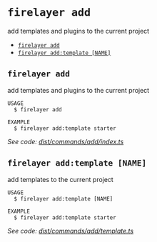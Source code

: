 `firelayer add`
===============

add templates and plugins to the current project

* [`firelayer add`](#firelayer-add)
* [`firelayer add:template [NAME]`](#firelayer-addtemplate-name)

## `firelayer add`

add templates and plugins to the current project

```
USAGE
  $ firelayer add

EXAMPLE
  $ firelayer add:template starter
```

_See code: [dist/commands/add/index.ts](https://github.com/firelayer/firelayer/blob/v1.0.0-alpha.17/dist/commands/add/index.ts)_

## `firelayer add:template [NAME]`

add templates to the current project

```
USAGE
  $ firelayer add:template [NAME]

EXAMPLE
  $ firelayer add:template starter
```

_See code: [dist/commands/add/template.ts](https://github.com/firelayer/firelayer/blob/v1.0.0-alpha.17/dist/commands/add/template.ts)_
